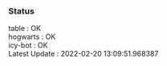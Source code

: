 ### Status


table : OK  
hogwarts : OK  
icy-bot : OK  
Latest Update : 2022-02-20 13:09:51.968387
